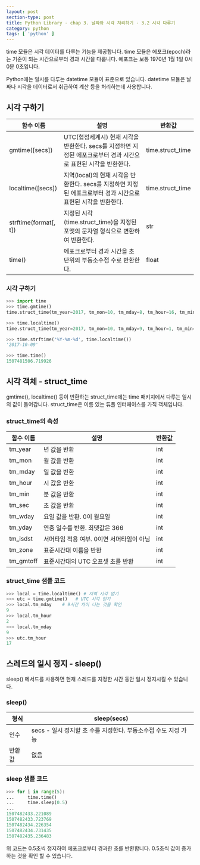 ```yaml
---
layout: post
section-type: post
title: Python Library - chap 3. 날짜와 시각 처리하기 - 3.2 시각 다루기
category: python
tags: [ 'python' ]
---
```

time 모듈은 시각 데이터를 다루는 기능을 제공합니다. time 모듈은 에포크(epoch)라는 기준이 되는 시간으로부터 경과 시간을 다룹니다. 에포크는 보통 1970년 1월 1일 0시 0분 0초입니다.  

Python에는 일시를 다루는 datetime 모듈이 표준으로 있습니다. datetime 모듈은 날짜나 시각을 데이터로서 취급하여 계산 등을 처리하는데 사용합니다.

## 시각 구하기

함수 이름 | 설명 | 반환값
---|---|---
gmtime([secs]) | UTC(협정세계시) 현재 시각을 반환한다. secs를 지정하면 지정된 에포크로부터 경과 시간으로 표현된 시각을 반환한다. | time.struct_time
localtime([secs]) | 지역(local)의 현재 시각을 반환한다. secs를 지정하면 지정된 에포크로부터 경과 시간으로 표현된 시각을 반환한다. | time.struct_time
strftime(format[, t]) | 지정된 시각(time.struct_time)을 지정된 포맷의 문자열 형식으로 변환하여 반환한다. | str
time() | 에포크로부터 경과 시간을 초 단위의 부동소수점 수로 반환한다. | float

### 시각 구하기

```python
>>> import time
>>> time.gmtime()
time.struct_time(tm_year=2017, tm_mon=10, tm_mday=8, tm_hour=16, tm_min=51, tm_sec=2, tm_wday=6, tm_yday=281, tm_isdst=0)

>>> time.localtime()
time.struct_time(tm_year=2017, tm_mon=10, tm_mday=9, tm_hour=1, tm_min=51, tm_sec=17, tm_wday=0, tm_yday=282, tm_isdst=0)

>>> time.strftime('%Y-%m-%d', time.localtime())
'2017-10-09'

>>> time.time()
1507481506.719926
```

## 시각 객체 - struct_time
gmtime(), localtime() 등이 반환하는 struct_time에는 time 패키지에서 다루는 일시의 값이 들어갑니다. struct_time은 이름 있는 튜플 인터페이스를 가직 객체입니다.

### struct_time의 속성

함수 이름 | 설명 | 반환값
---|---|---
tm_year | 년 값을 반환 | int
tm_mon | 월 값을 반환 | int
tm_mday | 일 값을 반환 | int
tm_hour | 시 값을 반환 | int
tm_min | 분 값을 반환 | int
tm_sec | 초 값을 반환 | int
tm_wday | 요일 값을 반환. 0이 월요일 | int
tm_yday | 연중 일수를 반환. 최댓값은 366 | int
tm_isdst | 서머타임 적용 여부. 0이면 서머타임이 아님 | int
tm_zone | 표준시간대 이름을 반환 | int
tm_gmtoff | 표준시간대의 UTC 오프셋 초를 반환 | int

### struct_time 샘플 코드

```python
>>> local = time.localtime() # 지역 시각 얻기
>>> utc = time.gmtime()   # UTC 시각 얻기
>>> local.tm_mday    # 9시간 차이 나는 것을 확인
9
>>> local.tm_hour
2
>>> local.tm_mday
9
>>> utc.tm_hour
17
```

## 스레드의 일시 정지 - sleep()
sleep() 메서드를 사용하면 현재 스레드를 지정한 시간 동안 일시 정지시킬 수 있습니다.

### sleep()

형식 | sleep(secs)
---|---
인수 | secs - 일시 정지할 초 수를 지정한다. 부동소수점 수도 지정 가능
반환값 | 없음

### sleep 샘플 코드

```python
>>> for i in range(5):
...     time.time()
...     time.sleep(0.5)
...
1507482433.221089
1507482433.723769
1507482434.226354
1507482434.731435
1507482435.236483
```

위 코드는 0.5초씩 정지하여 에포크로부터 경과한 초를 반환합니다. 0.5초씩 값이 증가하는 것을 확인 할 수 있습니다.

